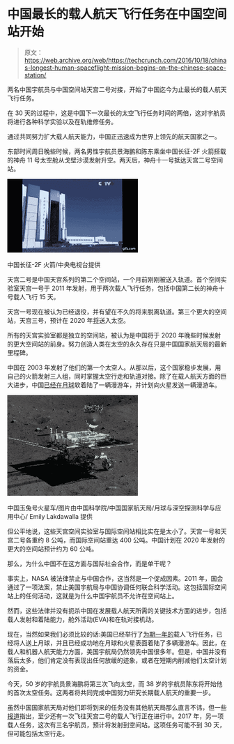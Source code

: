 # 中国最长的载人航天飞行任务在中国空间站开始

> 原文：<https://web.archive.org/web/https://techcrunch.com/2016/10/18/chinas-longest-human-spaceflight-mission-begins-on-the-chinese-space-station/>

两名中国宇航员与中国空间站天宫二号对接，开始了中国迄今为止最长的载人航天飞行任务。

在 30 天的过程中，这是中国下一次最长的太空飞行任务时间的两倍，这对宇航员将进行各种科学实验以及在轨维修任务。

通过共同努力扩大载人航天能力，中国正迅速成为世界上领先的航天国家之一。

东部时间周日晚些时候，两名男性宇航员景海鹏和陈东乘坐中国长征-2F 火箭搭载的神舟 11 号太空舱从戈壁沙漠发射升空。两天后，神舟十一号抵达天宫二号空间站。

![China's Long March-2F rocket / Courtesy of CCTV](img/a84c9aed5c21de9849c43a0c1d2d2f25.png)

中国长征-2F 火箭/中央电视台提供

天宫二号是中国天宫系列的第二个空间站，一个月前刚刚被送入轨道。首个空间实验室天宫一号于 2011 年发射，用于两次载人飞行任务，包括中国第二长的神舟十号载人飞行 15 天。

天宫一号现在被认为已经退役，并有望在不久的将来脱离轨道。第三个更大的空间站，天宫三号，预计在 2020 年[将](https://web.archive.org/web/20220930100006/http://www.spaceflightinsider.com/missions/human-spaceflight/china-reveals-design-planned-tiangong-3-space-station/)送入太空。

所有的天宫实验室都是独立的空间站，被认为是中国将于 2020 年晚些时候发射的更大空间站的前身。努力创造人类在太空的永久存在只是中国国家航天局的最新里程碑。

中国在 2003 年发射了他们的第一个太空人。从那以后，这个国家稳步发展，用自己的火箭发射三人组，同时掌握太空行走和轨道对接。除了在载人航天方面的巨大进步，中国[已经在月球](https://web.archive.org/web/20220930100006/https://beta.techcrunch.com/2016/01/30/china-just-released-true-color-hd-photos-of-the-moon/)软着陆了一辆漫游车，并计划向火星发送一辆漫游车。

![Yutu Rover / Image Courtesy of Chinese Academy of Sciences / China National Space Administration / The Science and Application Center for Moon and Deepspace Exploration / Emily Lakdawalla](img/cca8fd8fefccf107a8a034eeaec77320.png)

中国玉兔号火星车/图片由中国科学院/中国国家航天局/月球与深空探测科学与应用中心/ Emily Lakdawalla 提供

但公平地说，这些天宫空间实验室与国际空间站相比实在是太小了。天宫一号和天宫二号各重约 8 公吨，而国际空间站重达 400 公吨。中国计划在 2020 年发射的更大的空间站预计约为 60 公吨。

那么，为什么中国不在这方面与国际社会合作，而是单干呢？

事实上，NASA 被法律禁止与中国合作，这当然是一个促成因素。2011 年，国会通过了一项法案，禁止美国宇航局与中国协调任何联合科学活动。这包括国际空间站上的任何活动，这就是为什么中国宇航员不允许在空间站上。

然而，这些法律并没有扼杀中国在发展载人航天所需的关键技术方面的进步，包括载人发射和着陆能力，舱外活动(EVA)和在轨对接机动。

现在，当然如果我们必须比较的话:美国已经举行了[为期一年的](https://web.archive.org/web/20220930100006/https://beta.techcrunch.com/2016/03/01/nasa-astronaut-scott-kelly-breaks-american-spaceflight-record/)载人飞行任务，已经将人送上月球，并且已经成功地在月球和火星表面着陆了多辆漫游车。因此，在载人和机器人航天能力方面，美国宇航局仍然领先中国很多年。但是，中国并没有落后太多，他们肯定没有表现出任何放缓的迹象，或者在短期内削减他们太空计划的资金。

今天，50 岁的宇航员景海鹏将第三次飞向太空，而 38 岁的宇航员陈东将开始他的首次太空任务。这两者将共同完成中国努力研究长期载人航天的重要一步。

虽然中国国家航天局对他们即将到来的任务没有其他航天局那么直言不讳，但一些[报道](https://web.archive.org/web/20220930100006/https://www.nasaspaceflight.com/2016/09/china-launch-tiangong-2-orbital-module/)指出，至少还有一次飞往天宫二号的载人飞行正在进行中。2017 年，另一项载人任务，这次有三名宇航员，预计将发射到空间站。这项任务可能不到 30 天，但可能包括太空行走。